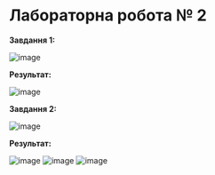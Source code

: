 # Лабораторна робота № 2

**Завдання 1:**

![image](https://github.com/zerorchik/Proga-2-Lab-2/assets/103893849/41caa193-a52e-4c74-bb26-06eca5981510)

**Результат:**

![image](https://github.com/zerorchik/Proga-2-Lab-2/assets/103893849/0be683f7-44b2-495e-962b-16eabc444bde)

**Завдання 2:**

![image](https://github.com/zerorchik/Proga-2-Lab-2/assets/103893849/a491f4bb-3ee9-40cc-ad64-6b6c9eb26875)

**Результат:**

![image](https://github.com/zerorchik/Proga-2-Lab-2/assets/103893849/daf050a7-a543-4059-a496-b9949060ac6e)
![image](https://github.com/zerorchik/Proga-2-Lab-2/assets/103893849/5bb68d67-f92b-4988-a4b3-d7f766032d01)
![image](https://github.com/zerorchik/Proga-2-Lab-2/assets/103893849/3e213b90-1cab-4a1f-a845-f589bde5d2a6)
